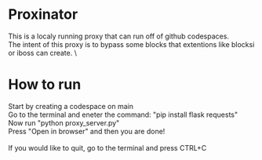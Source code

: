 # Proxinator
This is a localy running proxy that can run off of github codespaces. \
The intent of this proxy is to bypass some blocks that extentions like blocksi or iboss can create.
\
# How to run
Start by creating a codespace on main \
Go to the terminal and eneter the command: "pip install flask requests" \
Now run "python proxy_server.py"\
Press "Open in browser" and then you are done!\
\
If you would like to quit, go to the terminal and press CTRL+C